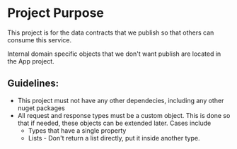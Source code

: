 ﻿# Project Purpose

This project is for the data contracts that we publish so that others can consume this service.

Internal domain specific objects that we don't want publish are located in the App project.

## Guidelines:

- This project must not have any other dependecies, including any other nuget packages
- All request and response types must be a custom object. This is done so that if needed, these objects can be extended later. Cases include
    - Types that have a single property
    - Lists - Don't return a list directly, put it inside another type.